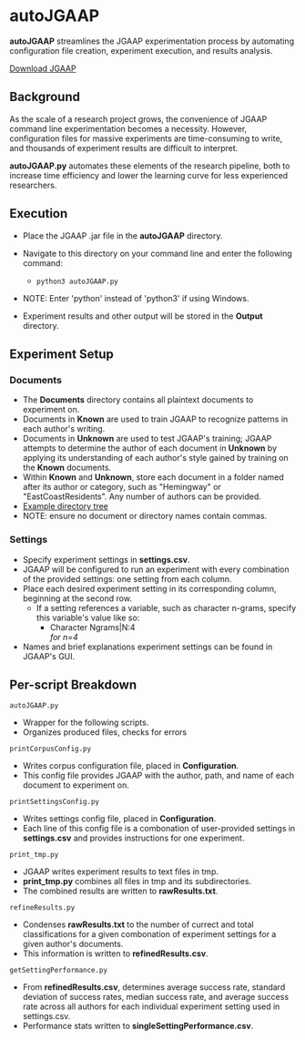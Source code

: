 # autoJGAAP
**autoJGAAP** streamlines the JGAAP experimentation process by automating configuration file creation, experiment execution, and results analysis.

[Download JGAAP](https://github.com/evllabs/JGAAP/releases) 

## Background

As the scale of a research project grows, the convenience of JGAAP command line experimentation becomes a necessity. However, configuration files for massive experiments are time-consuming to write, and thousands of experiment results are difficult to interpret.

**autoJGAAP.py** automates these elements of the research pipeline, both to increase time efficiency and lower the learning curve for less experienced researchers.

## Execution

* Place the JGAAP .jar file in the **autoJGAAP** directory. 
* Navigate to this directory on your command line and enter the following command:

  * ```python3 autoJGAAP.py```

* NOTE: Enter 'python' instead of 'python3' if using Windows.
* Experiment results and other output will be stored in the **Output** directory. 

## Experiment Setup

### Documents
* The **Documents** directory contains all plaintext documents to experiment on.
* Documents in **Known** are used to train JGAAP to recognize patterns in each author's writing. 
* Documents in **Unknown** are used to test JGAAP's training; JGAAP attempts to determine the author of each document in **Unknown** by applying its understanding of each author's style gained by training on the **Known** documents. 
* Within **Known** and **Unknown**, store each document in a folder named after its author or category, such as "Hemingway" or "EastCoastResidents". Any number of authors can be provided.
* [Example directory tree](/example.jpg)
* NOTE: ensure no document or directory names contain commas.

### Settings
* Specify experiment settings in **settings.csv**.
* JGAAP will be configured to run an experiment with every combination of the provided settings: one setting from each column.
* Place each desired experiment setting in its corresponding column, beginning at the second row. 
  * If a setting references a variable, such as character n-grams, specify this variable's value like so:
    * Character Ngrams|N:4  
    *for n=4*
* Names and brief explanations experiment settings can be found in JGAAP's GUI.

## Per-script Breakdown

```autoJGAAP.py```

* Wrapper for the following scripts.
* Organizes produced files, checks for errors

```printCorpusConfig.py```

* Writes corpus configuration file, placed in **Configuration**.
* This config file provides JGAAP with the author, path, and name of each document to experiment on.

```printSettingsConfig.py```

* Writes settings config file, placed in **Configuration**.
* Each line of this config file is a combonation of user-provided settings in **settings.csv** and provides instructions for one experiment.

```print_tmp.py```

* JGAAP writes experiment results to text files in tmp. 
* **print_tmp.py** combines all files in tmp and its subdirectories.
* The combined results are written to **rawResults.txt**.

```refineResults.py```

* Condenses **rawResults.txt** to the number of currect and total classifications for a given combonation of experiment settings for a given author's documents. 
* This information is written to **refinedResults.csv**.

```getSettingPerformance.py```

* From **refinedResults.csv**, determines average success rate, standard deviation of success rates, median success rate, and average success rate across all authors for each individual experiment setting used in settings.csv. 
* Performance stats written to **singleSettingPerformance.csv**.




